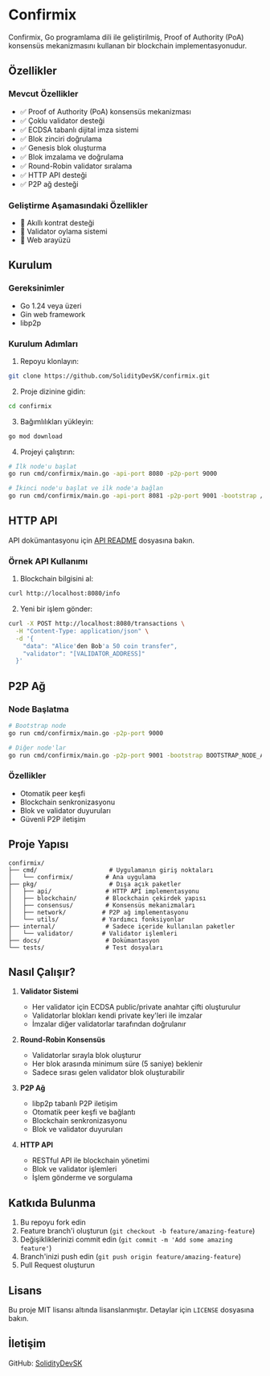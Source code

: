 # Confirmix

Confirmix, Go programlama dili ile geliştirilmiş, Proof of Authority (PoA) konsensüs mekanizmasını kullanan bir blockchain implementasyonudur.

## Özellikler

### Mevcut Özellikler
- ✅ Proof of Authority (PoA) konsensüs mekanizması
- ✅ Çoklu validator desteği
- ✅ ECDSA tabanlı dijital imza sistemi
- ✅ Blok zinciri doğrulama
- ✅ Genesis blok oluşturma
- ✅ Blok imzalama ve doğrulama
- ✅ Round-Robin validator sıralama
- ✅ HTTP API desteği
- ✅ P2P ağ desteği

### Geliştirme Aşamasındaki Özellikler
- 🔄 Akıllı kontrat desteği
- 🔄 Validator oylama sistemi
- 🔄 Web arayüzü

## Kurulum

### Gereksinimler
- Go 1.24 veya üzeri
- Gin web framework
- libp2p

### Kurulum Adımları
1. Repoyu klonlayın:
```bash
git clone https://github.com/SolidityDevSK/confirmix.git
```

2. Proje dizinine gidin:
```bash
cd confirmix
```

3. Bağımlılıkları yükleyin:
```bash
go mod download
```

4. Projeyi çalıştırın:
```bash
# İlk node'u başlat
go run cmd/confirmix/main.go -api-port 8080 -p2p-port 9000

# İkinci node'u başlat ve ilk node'a bağlan
go run cmd/confirmix/main.go -api-port 8081 -p2p-port 9001 -bootstrap /ip4/127.0.0.1/tcp/9000/p2p/FIRST_NODE_ID
```

## HTTP API

API dokümantasyonu için [API README](pkg/api/README.md) dosyasına bakın.

### Örnek API Kullanımı

1. Blockchain bilgisini al:
```bash
curl http://localhost:8080/info
```

2. Yeni bir işlem gönder:
```bash
curl -X POST http://localhost:8080/transactions \
  -H "Content-Type: application/json" \
  -d '{
    "data": "Alice'den Bob'a 50 coin transfer",
    "validator": "[VALIDATOR_ADDRESS]"
  }'
```

## P2P Ağ

### Node Başlatma
```bash
# Bootstrap node
go run cmd/confirmix/main.go -p2p-port 9000

# Diğer node'lar
go run cmd/confirmix/main.go -p2p-port 9001 -bootstrap BOOTSTRAP_NODE_ADDR
```

### Özellikler
- Otomatik peer keşfi
- Blockchain senkronizasyonu
- Blok ve validator duyuruları
- Güvenli P2P iletişim

## Proje Yapısı

```
confirmix/
├── cmd/                    # Uygulamanın giriş noktaları
│   └── confirmix/         # Ana uygulama
├── pkg/                    # Dışa açık paketler
│   ├── api/               # HTTP API implementasyonu
│   ├── blockchain/        # Blockchain çekirdek yapısı
│   ├── consensus/         # Konsensüs mekanizmaları
│   ├── network/          # P2P ağ implementasyonu
│   └── utils/            # Yardımcı fonksiyonlar
├── internal/              # Sadece içeride kullanılan paketler
│   └── validator/        # Validator işlemleri
├── docs/                  # Dokümantasyon
└── tests/                 # Test dosyaları
```

## Nasıl Çalışır?

1. **Validator Sistemi**
   - Her validator için ECDSA public/private anahtar çifti oluşturulur
   - Validatorlar blokları kendi private key'leri ile imzalar
   - İmzalar diğer validatorlar tarafından doğrulanır

2. **Round-Robin Konsensüs**
   - Validatorlar sırayla blok oluşturur
   - Her blok arasında minimum süre (5 saniye) beklenir
   - Sadece sırası gelen validator blok oluşturabilir

3. **P2P Ağ**
   - libp2p tabanlı P2P iletişim
   - Otomatik peer keşfi ve bağlantı
   - Blockchain senkronizasyonu
   - Blok ve validator duyuruları

4. **HTTP API**
   - RESTful API ile blockchain yönetimi
   - Blok ve validator işlemleri
   - İşlem gönderme ve sorgulama

## Katkıda Bulunma

1. Bu repoyu fork edin
2. Feature branch'i oluşturun (`git checkout -b feature/amazing-feature`)
3. Değişikliklerinizi commit edin (`git commit -m 'Add some amazing feature'`)
4. Branch'inizi push edin (`git push origin feature/amazing-feature`)
5. Pull Request oluşturun

## Lisans

Bu proje MIT lisansı altında lisanslanmıştır. Detaylar için `LICENSE` dosyasına bakın.

## İletişim

GitHub: [SolidityDevSK](https://github.com/SolidityDevSK) 